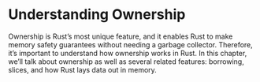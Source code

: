 # Understanding Ownership

Ownership is Rust’s most unique feature, and it enables Rust to make memory safety guarantees without needing a garbage collector. Therefore, it’s important to understand how ownership works in Rust. In this chapter, we’ll talk about ownership as well as several related features: borrowing, slices, and how Rust lays data out in memory.